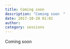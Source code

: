 ```yaml
---
title: Coming soon　
description: "Coming soon　"
date: 2017-10-28 01:01
author: 
category: sessions
---
```

Coming soon　